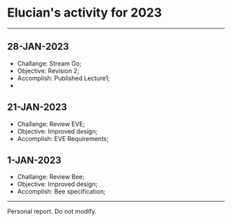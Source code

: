 # Elucian's activity for 2023
---

## 28-JAN-2023

* Challange: Stream Go;
* Objective: Revision 2;
* Accomplish: Published Lecture1;
* 
## 21-JAN-2023

* Challange: Review EVE;
* Objective: Improved design;
* Accomplish: EVE Requirements;

## 1-JAN-2023

* Challange: Review Bee;
* Objective: Improved design;
* Accomplish: Bee specification;

---
Personal report. Do not modify.
